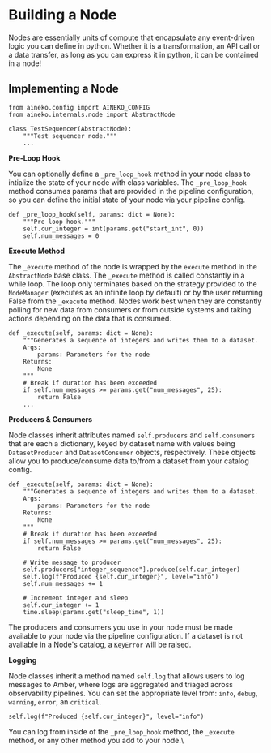 # Building a Node

Nodes are essentially units of compute that encapsulate any event-driven logic you can define in python. Whether it is a transformation, an API call or a data transfer, as long as you can express it in python, it can be contained in a node!

## Implementing a Node

```
from aineko.config import AINEKO_CONFIG
from aineko.internals.node import AbstractNode

class TestSequencer(AbstractNode):
    """Test sequencer node."""
    ...
```

**Pre-Loop Hook**

You can optionally define a `_pre_loop_hook` method in your node class to intialize the state of your node with class variables. The `_pre_loop_hook` method consumes params that are provided in the pipeline configuration, so you can define the initial state of your node via your pipeline config.

```
def _pre_loop_hook(self, params: dict = None):
    """Pre loop hook."""
    self.cur_integer = int(params.get("start_int", 0))
    self.num_messages = 0
```

**Execute Method**

The `_execute` method of the node is wrapped by the `execute` method in the `AbstractNode` base class. The `_execute` method is called constantly in a while loop. The loop only terminates based on the strategy provided to the `NodeManager` (executes as an infinite loop by default) or by the user returning False from the `_execute` method. Nodes work best when they are constantly polling for new data from consumers or from outside systems and taking actions depending on the data that is consumed.

```
def _execute(self, params: dict = None):
    """Generates a sequence of integers and writes them to a dataset.
    Args:
        params: Parameters for the node
    Returns:
        None
    """
    # Break if duration has been exceeded
    if self.num_messages >= params.get("num_messages", 25):
        return False
    ...
```

**Producers & Consumers**

Node classes inherit attributes named `self.producers` and `self.consumers` that are each a dictionary, keyed by dataset name with values being `DatasetProducer` and `DatasetConsumer` objects, respectively. These objects allow you to produce/consume data to/from a dataset from your catalog config.

```
def _execute(self, params: dict = None):
    """Generates a sequence of integers and writes them to a dataset.
    Args:
        params: Parameters for the node
    Returns:
        None
    """
    # Break if duration has been exceeded
    if self.num_messages >= params.get("num_messages", 25):
        return False

    # Write message to producer
    self.producers["integer_sequence"].produce(self.cur_integer)
    self.log(f"Produced {self.cur_integer}", level="info")
    self.num_messages += 1

    # Increment integer and sleep
    self.cur_integer += 1
    time.sleep(params.get("sleep_time", 1))
```

The producers and consumers you use in your node must be made available to your node via the pipeline configuration. If a dataset is not available in a Node's catalog, a `KeyError` will be raised.

**Logging**

Node classes inherit a method named `self.log` that allows users to log messages to Amber, where logs are aggregated and triaged across observability pipelines. You can set the appropriate level from: `info`, `debug`, `warning`, `error`, an `critical`.

```
self.log(f"Produced {self.cur_integer}", level="info")
```

You can log from inside of the `_pre_loop_hook` method, the `_execute` method, or any other method you add to your node.\
